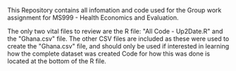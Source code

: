 This Repository contains all infomation and code used for the Group work assignment for MS999 - Health Economics and Evaluation. 

The only two vital files to review are the R file: "All Code - Up2Date.R" and the "Ghana.csv" file. 
The other CSV files are included as these were used to create the "Ghana.csv" file, and should only be used if interested in learning how the complete dataset was created
Code for how this was done is located at the bottom of the R file.
